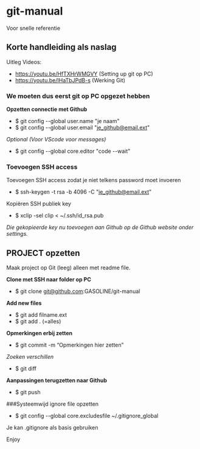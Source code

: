 # git-manual
Voor snelle referentie

## Korte handleiding als naslag
Uitleg Videos:
* https://youtu.be/HfTXHrWMGVY (Setting up git op PC)
* https://youtu.be/IHaTbJPdB-s (Werking Git)

### We moeten dus eerst git op PC opgezet hebben
**Opzetten connectie met Github**
* $ git config --global user.name "je naam"
* $ git config --global user.email "je_github@email.ext"

*Optional (Voor VScode voor messages)*
* $ git config --global core.editor "code --wait"

### Toevoegen SSH access
Toevoegen SSH access zodat je niet telkens password moet invoeren
* $ ssh-keygen -t rsa -b 4096 -C "je_github@email.ext"

Kopiëren SSH publiek key
* $ xclip -sel clip < ~/.ssh/id_rsa.pub

*Die gekopieerde key nu toevoegen aan Github op de Github website onder settings.*


## PROJECT opzetten
    
Maak project op Git (leeg) alleen met readme file.

**Clone met SSH naar folder op PC**
* $ git clone git@github.com:GASOLINE/git-manual
    
**Add new files**
* $ git add filname.ext
* $ git add . (=alles)

**Opmerkingen erbij zetten**
* $ git commit -m “Opmerkingen hier zetten”
    
*Zoeken verschillen*
* $ git diff
    
**Aanpassingen terugzetten naar Github**
* $ git push

###Systeemwijd ignore file opzetten
* $ git config --global core.excludesfile ~/.gitignore_global

Je kan .gitignore als basis gebruiken

Enjoy